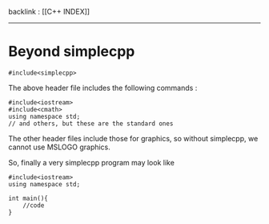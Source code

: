 backlink : [[C++ INDEX]]

---
# Beyond simplecpp
```
#include<simplecpp> 
``````
The above header file includes the following commands :
```
#include<iostream>
#include<cmath>
using namespace std;
// and others, but these are the standard ones
```

The other header files include those for graphics, so without simplecpp, we cannot use MSLOGO graphics.

So, finally a very simplecpp program may look like
```
#include<iostream>
using namespace std;

int main(){
	//code
}
```

